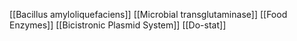 [[Bacillus amyloliquefaciens]]
[[Microbial transglutaminase]]
[[Food Enzymes]]
[[Bicistronic Plasmid System]]
[[Do-stat]]
